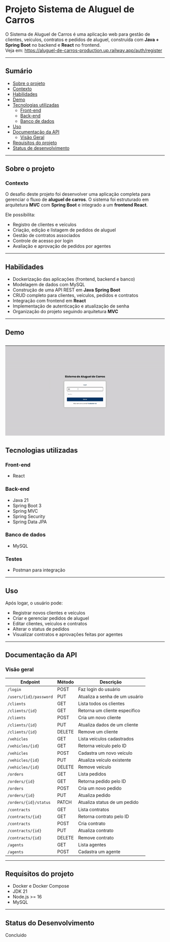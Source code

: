 # Projeto Sistema de Aluguel de Carros

O Sistema de Aluguel de Carros é uma aplicação web para gestão de clientes, veículos, contratos e pedidos de aluguel, construída com **Java + Spring Boot** no backend e **React** no frontend.  
Veja em: https://aluguel-de-carros-production.up.railway.app/auth/register

---

## Sumário
- [Sobre o projeto](#sobre-o-projeto)  
- [Contexto](#contexto)  
- [Habilidades](#habilidades)  
- [Demo](#demo)  
- [Tecnologias utilizadas](#tecnologias-utilizadas)  
  - [Front-end](#front-end)  
  - [Back-end](#back-end)  
  - [Banco de dados](#banco-de-dados)  
- [Uso](#uso)  
- [Documentação da API](#documentação-da-api)  
  - [Visão Geral](#visão-geral)  
- [Requisitos do projeto](#requisitos-do-projeto)  
- [Status de desenvolvimento](#status-de-desenvolvimento)  

---

## Sobre o projeto  

### Contexto  
O desafio deste projeto foi desenvolver uma aplicação completa para gerenciar o fluxo de **aluguel de carros**. O sistema foi estruturado em arquitetura **MVC** com **Spring Boot** e integrado a um **frontend React**.  

Ele possibilita:  
- Registro de clientes e veículos  
- Criação, edição e listagem de pedidos de aluguel  
- Gestão de contratos associados  
- Controle de acesso por login  
- Avaliação e aprovação de pedidos por agentes  

---

## Habilidades
- Dockerização das aplicações (frontend, backend e banco)  
- Modelagem de dados com MySQL  
- Construção de uma API REST em **Java Spring Boot**  
- CRUD completo para clientes, veículos, pedidos e contratos  
- Integração com frontend em **React**  
- Implementação de autenticação e atualização de senha  
- Organização do projeto seguindo arquitetura **MVC**  

---

## Demo  
![Demo](docs/RentalCar.gif)
---

## Tecnologias utilizadas  

### Front-end  
- React

### Back-end  
- Java 21  
- Spring Boot 3  
- Spring MVC
- Spring Security
- Spring Data JPA  

### Banco de dados  
- MySQL  

### Testes   
- Postman para integração  

---

## Uso  

Após logar, o usuário pode:  
- Registrar novos clientes e veículos  
- Criar e gerenciar pedidos de aluguel  
- Editar clientes, veículos e contratos  
- Alterar o status de pedidos  
- Visualizar contratos e aprovações feitas por agentes  

---

## Documentação da API  

### Visão geral  

| Endpoint               | Método | Descrição |
|------------------------|--------|------------|
| `/login`               | POST   | Faz login do usuário |
| `/users/{id}/password` | PUT    | Atualiza a senha de um usuário |
| `/clients`             | GET    | Lista todos os clientes |
| `/clients/{id}`        | GET    | Retorna um cliente específico |
| `/clients`             | POST   | Cria um novo cliente |
| `/clients/{id}`        | PUT    | Atualiza dados de um cliente |
| `/clients/{id}`        | DELETE | Remove um cliente |
| `/vehicles`            | GET    | Lista veículos cadastrados |
| `/vehicles/{id}`       | GET    | Retorna veículo pelo ID |
| `/vehicles`            | POST   | Cadastra um novo veículo |
| `/vehicles/{id}`       | PUT    | Atualiza veículo existente |
| `/vehicles/{id}`       | DELETE | Remove veículo |
| `/orders`              | GET    | Lista pedidos |
| `/orders/{id}`         | GET    | Retorna pedido pelo ID |
| `/orders`              | POST   | Cria um novo pedido |
| `/orders/{id}`         | PUT    | Atualiza pedido |
| `/orders/{id}/status`  | PATCH  | Atualiza status de um pedido |
| `/contracts`           | GET    | Lista contratos |
| `/contracts/{id}`      | GET    | Retorna contrato pelo ID |
| `/contracts`           | POST   | Cria contrato |
| `/contracts/{id}`      | PUT    | Atualiza contrato |
| `/contracts/{id}`      | DELETE | Remove contrato |
| `/agents`              | GET    | Lista agentes |
| `/agents`              | POST   | Cadastra um agente |

---
## Requisitos do projeto
- Docker e Docker Compose
- JDK 21
- Node.js >= 16
- MySQL

---

## Status do Desenvolvimento
Concluido

